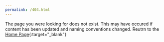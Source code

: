 ```yaml
---
permalink: /404.html
---
```


The page you were looking for does not exist. This may have occured if content has been updated and naming conventions changed.
Reutrn to the [Home Page](https://bafflerbach.github.io/test_software_carpentry){:target="_blank"} 
